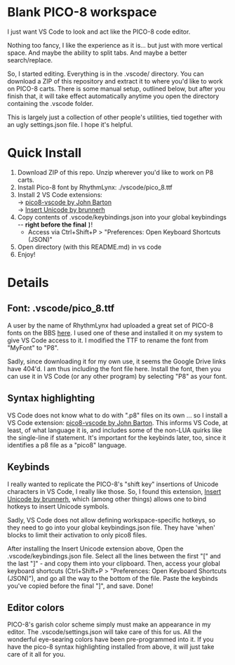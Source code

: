 # Blank PICO-8 workspace

I just want VS Code to look and act like the PICO-8 code editor.

Nothing too fancy, I like the experience as it is... but just with more vertical space. And maybe the ability to split tabs. And maybe a better search/replace.

So, I started editing. Everything is in the .vscode/ directory. You can download a ZIP of this repository and extract it to where you'd like to work on PICO-8 carts. There is some manual setup, outlined below, but after you finish that, it will take effect automatically anytime you open the directory containing the .vscode folder.

This is largely just a collection of other people's utilities, tied together with an ugly settings.json file. I hope it's helpful.

# Quick Install
1. Download ZIP of this repo. Unzip wherever you'd like to work on P8 carts.  
2. Install Pico-8 font by RhythmLynx: ./vscode/pico_8.ttf
3. Install 2 VS Code extensions:  
  \-> [pico8-vscode by John Barton](https://marketplace.visualstudio.com/items?itemName=johob.pico8-vscode)  
  \-> [Insert Unicode by brunnerh](https://marketplace.visualstudio.com/items?itemName=brunnerh.insert-unicode)
4. Copy contents of .vscode/keybindings.json into your global keybindings -- **right before the final `]`**!
	- Access via Ctrl+Shift+P > "Preferences: Open Keyboard Shortcuts (JSON)"
5. Open directory (with this README.md) in vs code
6. Enjoy!

# Details

## Font: .vscode/pico_8.ttf

A user by the name of RhythmLynx had uploaded a great set of PICO-8 fonts on the BBS [here](https://www.lexaloffle.com/bbs/?tid=3760). I used one of these and installed it on my system to give VS Code access to it. I modified the TTF to rename the font from "MyFont" to "P8".

Sadly, since downloading it for my own use, it seems the Google Drive links have 404'd. I am thus including the font file here. Install the font, then you can use it in VS Code (or any other program) by selecting "P8" as your font.

## Syntax highlighting

VS Code does not know what to do with ".p8" files on its own ... so I install a VS Code extension: [pico8-vscode by John Barton](https://marketplace.visualstudio.com/items?itemName=johob.pico8-vscode). This informs VS Code, at least, of what language it is, and includes some of the non-LUA quirks like the single-line if statement. It's important for the keybinds later, too, since it identifies a p8 file as a "pico8" language.

## Keybinds

I really wanted to replicate the PICO-8's "shift key" insertions of Unicode characters in VS Code, I really like those. So, I found this extension, [Insert Unicode by brunnerh](https://marketplace.visualstudio.com/items?itemName=brunnerh.insert-unicode), which (among other things) allows one to bind hotkeys to insert Unicode symbols.

Sadly, VS Code does not allow defining workspace-specific hotkeys, so they need to go into your global keybindings.json file. They have 'when' blocks to limit their activation to only pico8 files. 

After installing the Insert Unicode extension above, Open the .vscode/keybindings.json file. Select all the lines between the first "[" and the last "]" - and copy them into your clipboard. Then, access your global keyboard shortcuts (Ctrl+Shift+P > "Preferences: Open Keyboard Shortcuts (JSON)"), and go all the way to the bottom of the file. Paste the keybinds you've copied before the final "]", and save. Done!


## Editor colors

PICO-8's garish color scheme simply must make an appearance in my editor. The .vscode/settings.json will take care of this for us. All the wonderful eye-searing colors have been pre-programmed into it. If you have the pico-8 syntax highlighting installed from above, it will just take care of it all for you.